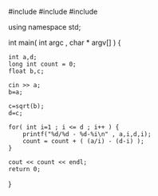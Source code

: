 #include <iostream>
#include <cmath>
#include <cstdio>

using namespace std;

int main( int argc , char * argv[] ) {

	int a,d;
	long int count = 0;
	float b,c;

	cin >> a;
	b=a;

	c=sqrt(b);
	d=c;

	for( int i=1 ; i <= d ; i++ ) {
		printf("%d/%d - %d-%i\n" , a,i,d,i);
		count = count + ( (a/i) - (d-i) );
	}
	
	cout << count << endl;
	return 0;
}
